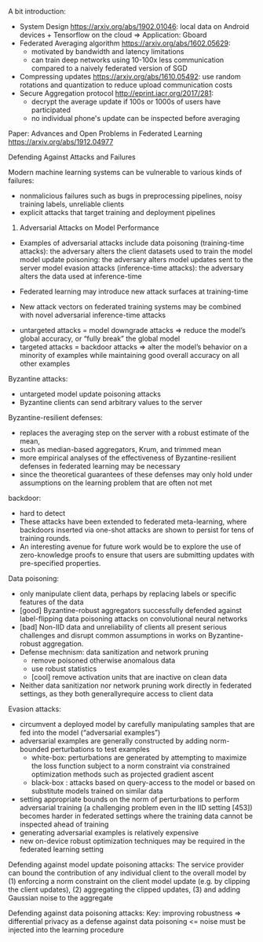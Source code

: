A bit introduction:
* System Design https://arxiv.org/abs/1902.01046: local data on Android devices + Tensorflow on the cloud => Application: Gboard
* Federated Averaging algorithm https://arxiv.org/abs/1602.05629:
  - motivated by bandwidth and latency limitations
  - can train deep networks using 10-100x less communication compared to a naively federated version of SGD
* Compressing updates https://arxiv.org/abs/1610.05492: use random rotations and quantization to reduce upload communication costs
* Secure Aggregation protocol http://eprint.iacr.org/2017/281:  
  - decrypt the average update if 100s or 1000s of users have participated 
  - no individual phone's update can be inspected before averaging




Paper: Advances and Open Problems in Federated Learning https://arxiv.org/abs/1912.04977

Defending Against Attacks and Failures

Modern machine learning systems can be vulnerable to various kinds of failures:
* nonmalicious failures such as bugs in preprocessing pipelines, noisy training labels, unreliable clients
* explicit attacks that target training and deployment pipelines

1. Adversarial Attacks on Model Performance

* Examples of adversarial attacks include 
  data poisoning (training-time attacks):  the adversary alters the client datasets used to train the model
  model update poisoning: the adversary alters model updates sent to the server
  model evasion attacks (inference-time attacks): the adversary alters the data used at inference-time
  
* Federated learning may introduce new attack surfaces at training-time
* New attack vectors on federated training systems may be combined with novel adversarial inference-time attacks

- untargeted attacks = model downgrade attacks => reduce the model’s global accuracy, or “fully break” the global model
- targeted attacks = backdoor attacks => alter the model’s behavior on a minority of examples while maintaining good overall accuracy on all other examples

Byzantine attacks:
* untargeted model update poisoning attacks
* Byzantine clients can send arbitrary values to the server

Byzantine-resilient defenses:
* replaces the averaging step on the server with a robust estimate of the mean, 
* such as median-based aggregators, Krum, and trimmed mean
* more empirical analyses of the effectiveness of Byzantine-resilient defenses in federated learning may be necessary
* since the theoretical guarantees of these defenses may only hold under assumptions on the learning problem that are often not met

backdoor:
* hard to detect
* These attacks have been extended to federated meta-learning, where backdoors inserted via one-shot attacks are shown to persist for tens of training rounds.
* An interesting avenue for future work would be to explore the use of zero-knowledge proofs to ensure that users are submitting updates with pre-specified properties.

Data poisoning:
* only manipulate client data, perhaps by replacing labels or specific features of the data
* [good] Byzantine-robust aggregators successfully defended against label-flipping data poisoning attacks on convolutional neural networks
* [bad] Non-IID data and unreliability of clients all present serious challenges and disrupt common assumptions in works on Byzantine-robust aggregation.
* Defense mechnism: data sanitization and network pruning
  - remove poisoned otherwise anomalous data
  - use robust statistics
  - [cool] remove activation units that are inactive on clean data
* Neither data sanitization nor network pruning work directly in federated settings, as they both generallyrequire access to client data

Evasion attacks:
* circumvent a deployed model by carefully manipulating samples that are fed into the model (“adversarial examples”)
* adversarial examples are generally constructed by adding norm-bounded perturbations to test examples
  - white-box: perturbations are generated by attempting to maximize the loss function subject to a norm constraint via constrained optimization methods such as projected gradient ascent
  - black-box : attacks based on query-access to the model or based on substitute models trained on similar data
* setting appropriate bounds on the norm of perturbations to perform adversarial training (a challenging problem even in the IID setting [453]) becomes harder
in federated settings where the training data cannot be inspected ahead of training
* generating adversarial examples is relatively expensive
* new on-device robust optimization techniques may be required in the federated learning setting

Defending against model update poisoning attacks: 
The service provider can bound the contribution of any individual client to the overall model by 
(1) enforcing a norm constraint on the client model update (e.g. by clipping the client updates), 
(2) aggregating the clipped updates, 
(3) and adding Gaussian noise to the aggregate

Defending against data poisoning attacks:
Key: improving robustness => differential privacy as a defense against data poisoning <= noise must be injected into the learning procedure
